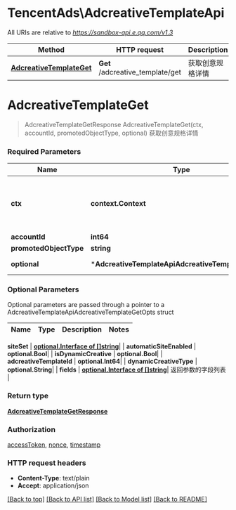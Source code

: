 # TencentAds\AdcreativeTemplateApi

All URIs are relative to *https://sandbox-api.e.qq.com/v1.3*

Method | HTTP request | Description
------------- | ------------- | -------------
[**AdcreativeTemplateGet**](AdcreativeTemplateApi.md#AdcreativeTemplateGet) | **Get** /adcreative_template/get | 获取创意规格详情


# **AdcreativeTemplateGet**
> AdcreativeTemplateGetResponse AdcreativeTemplateGet(ctx, accountId, promotedObjectType, optional)
获取创意规格详情

### Required Parameters

Name | Type | Description  | Notes
------------- | ------------- | ------------- | -------------
 **ctx** | **context.Context** | context for authentication, logging, cancellation, deadlines, tracing, etc.
  **accountId** | **int64**|  | 
  **promotedObjectType** | **string**|  | 
 **optional** | ***AdcreativeTemplateApiAdcreativeTemplateGetOpts** | optional parameters | nil if no parameters

### Optional Parameters
Optional parameters are passed through a pointer to a AdcreativeTemplateApiAdcreativeTemplateGetOpts struct

Name | Type | Description  | Notes
------------- | ------------- | ------------- | -------------


 **siteSet** | [**optional.Interface of []string**](string.md)|  | 
 **automaticSiteEnabled** | **optional.Bool**|  | 
 **isDynamicCreative** | **optional.Bool**|  | 
 **adcreativeTemplateId** | **optional.Int64**|  | 
 **dynamicCreativeType** | **optional.String**|  | 
 **fields** | [**optional.Interface of []string**](string.md)| 返回参数的字段列表 | 

### Return type

[**AdcreativeTemplateGetResponse**](AdcreativeTemplateGetResponse.md)

### Authorization

[accessToken](../README.md#accessToken), [nonce](../README.md#nonce), [timestamp](../README.md#timestamp)

### HTTP request headers

 - **Content-Type**: text/plain
 - **Accept**: application/json

[[Back to top]](#) [[Back to API list]](../README.md#documentation-for-api-endpoints) [[Back to Model list]](../README.md#documentation-for-models) [[Back to README]](../README.md)

